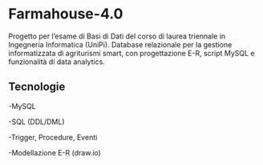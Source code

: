 # Farmahouse-4.0
Progetto per l’esame di Basi di Dati del corso di laurea triennale in Ingegneria Informatica (UniPi). Database relazionale per la gestione informatizzata di agriturismi smart, con progettazione E-R, script MySQL e funzionalità di data analytics.

## Tecnologie
-MySQL

-SQL (DDL/DML)

-Trigger, Procedure, Eventi

-Modellazione E-R (draw.io)
